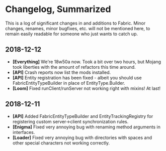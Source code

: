 # Changelog, Summarized

This is a log of significant changes in and additions to Fabric. Minor
changes, renames, minor bugfixes, etc. will not be mentioned here, to
remain easily readable for someone who just wants to catch up.

## 2018-12-12

- **\[Everything\]** We're 18w50a now. Took a bit over two hours, but
  Mojang took liberties with the amount of refactors this time around.
- **\[API\]** Crash reports now list the mods installed.
- **\[API\]** Entity registration has been fixed - albeit you should
  use FabricEntityTypeBuilder in place of EntityType.Builder.
- **\[Loom\]** Fixed runClient/runServer not working right with
  mixins! At last!

## 2018-12-11

- **\[API\]** Added FabricEntityTypeBuilder and EntityTrackingRegistry
  for registering custom server-&gt;client synchronization rules.
- **\[Enigma\]** Fixed very annoying bug with renaming method
  arguments in interfaces.
- **\[Loader\]** Fixed very annoying bug with directories with spaces
  and other special characters not working correctly.

